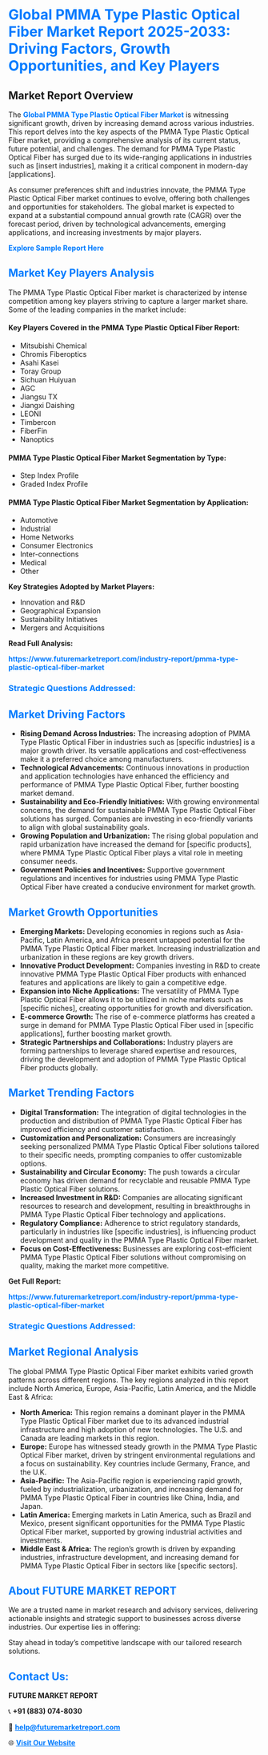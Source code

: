 <h1 style="color: #007BFF;">Global PMMA Type Plastic Optical Fiber Market Report 2025-2033: Driving Factors, Growth Opportunities, and Key Players</h1>

<section id="overview">
<h2>Market Report Overview</h2>
<p>The <a href="https://www.futuremarketreport.com/industry-report/pmma-type-plastic-optical-fiber-market" style="color: #007BFF; text-decoration: none;"><strong>Global PMMA Type Plastic Optical Fiber Market</strong></a> is witnessing significant growth, driven by increasing demand across various industries. This report delves into the key aspects of the PMMA Type Plastic Optical Fiber market, providing a comprehensive analysis of its current status, future potential, and challenges. The demand for PMMA Type Plastic Optical Fiber has surged due to its wide-ranging applications in industries such as [insert industries], making it a critical component in modern-day [applications].</p>
<p>As consumer preferences shift and industries innovate, the PMMA Type Plastic Optical Fiber market continues to evolve, offering both challenges and opportunities for stakeholders. The global market is expected to expand at a substantial compound annual growth rate (CAGR) over the forecast period, driven by technological advancements, emerging applications, and increasing investments by major players.</p>
</section>

<section id="overview">
<p><a href="https://www.futuremarketreport.com/request-sample/reportId=114410" style="color: #007BFF; text-decoration: none;"><strong>Explore Sample Report Here</strong></a></p>
</section>

<section id="key-players">
<h2 style="color: #007BFF;">Market Key Players Analysis</h2>
<p>The PMMA Type Plastic Optical Fiber market is characterized by intense competition among key players striving to capture a larger market share. Some of the leading companies in the market include:</p>
<h4>Key Players Covered in the PMMA Type Plastic Optical Fiber Report:</h4>
<ul><li>Mitsubishi Chemical</li><li>Chromis Fiberoptics</li><li>Asahi Kasei</li><li>Toray Group</li><li>Sichuan Huiyuan</li><li>AGC</li><li>Jiangsu TX</li><li>Jiangxi Daishing</li><li>LEONI</li><li>Timbercon</li><li>FiberFin</li><li>Nanoptics</li></ul>
<h4>PMMA Type Plastic Optical Fiber Market Segmentation by Type:</h4>
<ul><li>Step Index Profile</li><li>Graded Index Profile</li></ul>

<h4>PMMA Type Plastic Optical Fiber Market Segmentation by Application:</h4>
<ul><li>Automotive</li><li>Industrial</li><li>Home Networks</li><li>Consumer Electronics</li><li>Inter-connections</li><li>Medical</li><li>Other</li></ul>
<p><strong>Key Strategies Adopted by Market Players:</strong></p>
<ul>
<li>Innovation and R&D</li>
<li>Geographical Expansion</li>
<li>Sustainability Initiatives</li>
<li>Mergers and Acquisitions</li>
</ul>
</section>

<section>
<p><strong>Read Full Analysis: </strong></p><a href="https://www.futuremarketreport.com/industry-report/pmma-type-plastic-optical-fiber-market" style="color: #007BFF; text-decoration: none;"><strong>https://www.futuremarketreport.com/industry-report/pmma-type-plastic-optical-fiber-market</strong></a>
<h3 style="color: #007BFF;">Strategic Questions Addressed:</h3>
</section>

<section id="driving-factors">
<h2 style="color: #007BFF;">Market Driving Factors</h2>
<ul>
<li><strong>Rising Demand Across Industries:</strong> The increasing adoption of PMMA Type Plastic Optical Fiber in industries such as [specific industries] is a major growth driver. Its versatile applications and cost-effectiveness make it a preferred choice among manufacturers.</li>
<li><strong>Technological Advancements:</strong> Continuous innovations in production and application technologies have enhanced the efficiency and performance of PMMA Type Plastic Optical Fiber, further boosting market demand.</li>
<li><strong>Sustainability and Eco-Friendly Initiatives:</strong> With growing environmental concerns, the demand for sustainable PMMA Type Plastic Optical Fiber solutions has surged. Companies are investing in eco-friendly variants to align with global sustainability goals.</li>
<li><strong>Growing Population and Urbanization:</strong> The rising global population and rapid urbanization have increased the demand for [specific products], where PMMA Type Plastic Optical Fiber plays a vital role in meeting consumer needs.</li>
<li><strong>Government Policies and Incentives:</strong> Supportive government regulations and incentives for industries using PMMA Type Plastic Optical Fiber have created a conducive environment for market growth.</li>
</ul>
</section>

<section id="growth-opportunities">
<h2 style="color: #007BFF;">Market Growth Opportunities</h2>
<ul>
<li><strong>Emerging Markets:</strong> Developing economies in regions such as Asia-Pacific, Latin America, and Africa present untapped potential for the PMMA Type Plastic Optical Fiber market. Increasing industrialization and urbanization in these regions are key growth drivers.</li>
<li><strong>Innovative Product Development:</strong> Companies investing in R&D to create innovative PMMA Type Plastic Optical Fiber products with enhanced features and applications are likely to gain a competitive edge.</li>
<li><strong>Expansion into Niche Applications:</strong> The versatility of PMMA Type Plastic Optical Fiber allows it to be utilized in niche markets such as [specific niches], creating opportunities for growth and diversification.</li>
<li><strong>E-commerce Growth:</strong> The rise of e-commerce platforms has created a surge in demand for PMMA Type Plastic Optical Fiber used in [specific applications], further boosting market growth.</li>
<li><strong>Strategic Partnerships and Collaborations:</strong> Industry players are forming partnerships to leverage shared expertise and resources, driving the development and adoption of PMMA Type Plastic Optical Fiber products globally.</li>
</ul>
</section>

<section id="trending-factors">
<h2 style="color: #007BFF;">Market Trending Factors</h2>
<ul>
<li><strong>Digital Transformation:</strong> The integration of digital technologies in the production and distribution of PMMA Type Plastic Optical Fiber has improved efficiency and customer satisfaction.</li>
<li><strong>Customization and Personalization:</strong> Consumers are increasingly seeking personalized PMMA Type Plastic Optical Fiber solutions tailored to their specific needs, prompting companies to offer customizable options.</li>
<li><strong>Sustainability and Circular Economy:</strong> The push towards a circular economy has driven demand for recyclable and reusable PMMA Type Plastic Optical Fiber solutions.</li>
<li><strong>Increased Investment in R&D:</strong> Companies are allocating significant resources to research and development, resulting in breakthroughs in PMMA Type Plastic Optical Fiber technology and applications.</li>
<li><strong>Regulatory Compliance:</strong> Adherence to strict regulatory standards, particularly in industries like [specific industries], is influencing product development and quality in the PMMA Type Plastic Optical Fiber market.</li>
<li><strong>Focus on Cost-Effectiveness:</strong> Businesses are exploring cost-efficient PMMA Type Plastic Optical Fiber solutions without compromising on quality, making the market more competitive.</li>
</ul>
</section>

<section>
<p><strong>Get Full Report: </strong></p><a href="https://www.futuremarketreport.com/industry-report/pmma-type-plastic-optical-fiber-market" style="color: #007BFF; text-decoration: none;"><strong>https://www.futuremarketreport.com/industry-report/pmma-type-plastic-optical-fiber-market</strong></a>
<h3 style="color: #007BFF;">Strategic Questions Addressed:</h3>
</section>


<section id="regional-analysis">
<h2 style="color: #007BFF;">Market Regional Analysis</h2>
<p>The global PMMA Type Plastic Optical Fiber market exhibits varied growth patterns across different regions. The key regions analyzed in this report include North America, Europe, Asia-Pacific, Latin America, and the Middle East & Africa:</p>
<ul>
<li><strong>North America:</strong> This region remains a dominant player in the PMMA Type Plastic Optical Fiber market due to its advanced industrial infrastructure and high adoption of new technologies. The U.S. and Canada are leading markets in this region.</li>
<li><strong>Europe:</strong> Europe has witnessed steady growth in the PMMA Type Plastic Optical Fiber market, driven by stringent environmental regulations and a focus on sustainability. Key countries include Germany, France, and the U.K.</li>
<li><strong>Asia-Pacific:</strong> The Asia-Pacific region is experiencing rapid growth, fueled by industrialization, urbanization, and increasing demand for PMMA Type Plastic Optical Fiber in countries like China, India, and Japan.</li>
<li><strong>Latin America:</strong> Emerging markets in Latin America, such as Brazil and Mexico, present significant opportunities for the PMMA Type Plastic Optical Fiber market, supported by growing industrial activities and investments.</li>
<li><strong>Middle East & Africa:</strong> The region’s growth is driven by expanding industries, infrastructure development, and increasing demand for PMMA Type Plastic Optical Fiber in sectors like [specific sectors].</li>
</ul>
</section>

<footer>
<h2 style="color: #007BFF;">About FUTURE MARKET REPORT</h2>
<p>We are a trusted name in market research and advisory services, delivering actionable insights and strategic support to businesses across diverse industries. Our expertise lies in offering:</p>

<p>Stay ahead in today’s competitive landscape with our tailored research solutions.</p>

<h2 style="color: #007BFF;">Contact Us:</h2>
<p><strong>FUTURE MARKET REPORT</strong></p>
<p>📞 <strong>+91 (883) 074-8030</strong></p>
<p>📧 <strong><a href="mailto:help@futuremarketreport.com" style="color: #007BFF;">help@futuremarketreport.com</a></strong></p>
<p>🌐 <strong><a href="https://www.futuremarketreport.com/" style="color: #007BFF;">Visit Our Website</a></strong></p>
</footer>